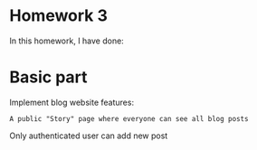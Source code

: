 # Homework 3
In this homework, I have done:
# Basic part
Implement blog website features:
```
A public "Story" page where everyone can see all blog posts
```
Only authenticated user can add new post
```


